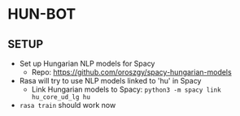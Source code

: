 # HUN-BOT

## SETUP

* Set up Hungarian NLP models for Spacy
    * Repo: https://github.com/oroszgy/spacy-hungarian-models
* Rasa will try to use NLP models linked to 'hu' in Spacy
    * Link Hungarian models to Spacy: <code>python3 -m spacy link hu_core_ud_lg hu</code>
 * <code>rasa train</code> should work now
